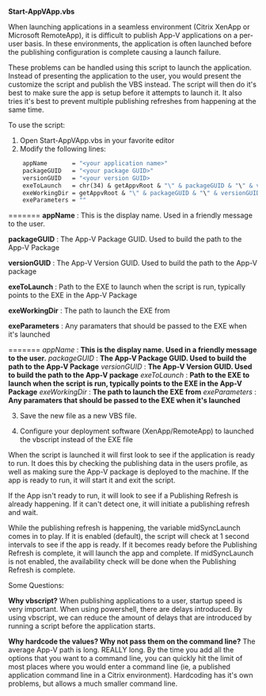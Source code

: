 **Start-AppVApp.vbs**


When launching applications in a seamless environment (Citrix XenApp or Microsoft RemoteApp), it is difficult to publish App-V applications 
on a per-user basis.  In these environments, the application is often launched before the publishing configuration is complete causing a launch failure. 


These problems can be handled using this script to launch the application.  Instead of presenting the application to the user, you would present the customize
the script and publish the VBS instead.  The script will then do it's best to make sure the app is setup before it attempts to launch it.  It also tries it's 
best to prevent multiple publishing refreshes from happening at the same time.


To use the script:
1. Open Start-AppVApp.vbs in your favorite editor
2. Modify the following lines:


```vb
    appName       = "<your application name>"
    packageGUID   = "<your package GUID>"
    versionGUID   = "<your version GUID>
    exeToLaunch   = chr(34) & getAppvRoot & "\" & packageGUID & "\" & versionGUID & "\Root\VFS\myfolder\pathtoyour.exe"
    exeWorkingDir = getAppvRoot & "\" & packageGUID & "\" & versionGUID & "\Root\VFS\myfolder"
    exeParameters = ""      
``` 

=======
**appName**         : This is the display name.  Used in a friendly message to the user.  

**packageGUID**     : The App-V Package GUID.  Used to build the path to the App-V Package  

**versionGUID**     : The App-V Version GUID.  Used to build the path to the App-V package  

**exeToLaunch**     : Path to the EXE to launch when the script is run, typically points to the EXE in the App-V Package  

**exeWorkingDir**   : The path to launch the EXE from   

**exeParameters**   : Any paramaters that should be passed to the EXE when it's launched  

=======
  *appName*         : **This is the display name.  Used in a friendly message to the user.**
  *packageGUID*     : **The App-V Package GUID.  Used to build the path to the App-V Package**
  *versionGUID*     : **The App-V Version GUID.  Used to build the path to the App-V package**
  *exeToLaunch*     : **Path to the EXE to launch when the script is run, typically points to the EXE in the App-V Package**
  *exeWorkingDir*   : **The path to launch the EXE from** 
  *exeParameters*   : **Any paramaters that should be passed to the EXE when it's launched**




3. Save the new file as a new VBS file.

4. Configure your deployment software (XenApp/RemoteApp) to launched the vbscript instead of the EXE file


When the script is launched it will first look to see if the application is ready to run.  It does this by checking the publishing data in the users profile, as well as making sure
the App-V package is deployed to the machine.  If the app is ready to run, it will start it and exit the script.


If the App isn't ready to run, it will look to see if a Publishing Refresh is already happening.  If it can't detect one, it will 
initiate a publishing refresh and wait.


While the publishing refresh is happening, the variable midSyncLaunch comes in to play.  If it is enabled (default), the script 
will check at 1 second intervals to see if the app is ready.  If it becomes ready before the Publishing Refresh is complete,
it will launch the app and complete.  If midSyncLaunch is not enabled, the availability check will be done when the 
Publishing Refresh is complete.


Some Questions:

**Why vbscript?**
When publishing applications to a user, startup speed is very important.  When using powershell, there are delays introduced.  By using vbscript, we can 
reduce the amount of delays that are introduced by running a script before the application starts.


**Why hardcode the values?  Why not pass them on the command line?**
The average App-V path is long.  REALLY long.  By the time you add all the options that you want to a command line, you can quickly hit the limit of
most places where you would enter a command line (ie, a published application command line in a Citrix environment).  Hardcoding has it's own problems, 
but allows a much smaller command line.  

